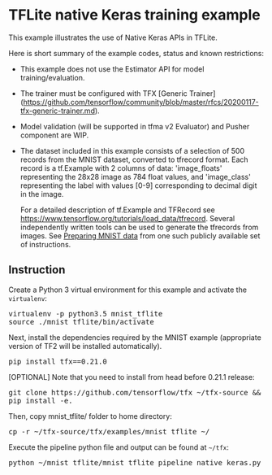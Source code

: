 # TFLite native Keras training example

This example illustrates the use of Native Keras APIs in TFLite.

Here is short summary of the example codes, status and known restrictions:

*   This example does not use the Estimator API for model training/evaluation.

*   The trainer must be configured with TFX [Generic Trainer]
    (https://github.com/tensorflow/community/blob/master/rfcs/20200117-tfx-generic-trainer.md).

*   Model validation (will be supported in tfma v2 Evaluator) and Pusher
    component are WIP.

*   The dataset included in this example consists of a selection of 500 records
    from the MNIST dataset, converted to tfrecord format. Each record is
    a tf.Example with 2 columns of data: 'image_floats' representing
    the 28x28 image as 784 float values, and 'image_class' representing
    the label with values [0-9] corresponding to decimal digit in the image.

    For a detailed description of tf.Example and TFRecord see
    https://www.tensorflow.org/tutorials/load_data/tfrecord. Several
    independently written tools can be used to generate the tfrecords from
    images. See [Preparing MNIST
    data](https://docs.databricks.com/applications/deep-learning/data-prep/tensorflow-to-tfrecords.html#prepare-mnist-data-for-distributed-dl-notebook)
    from one such publicly available set of instructions.

## Instruction

Create a Python 3 virtual environment for this example and activate the
`virtualenv`:

<pre class="devsite-terminal devsite-click-to-copy">
virtualenv -p python3.5 mnist_tflite
source ./mnist_tflite/bin/activate
</pre>

Next, install the dependencies required by the MNIST example (appropriate
version of TF2 will be installed automatically).

<pre class="devsite-terminal devsite-click-to-copy">
pip install tfx==0.21.0
</pre>

[OPTIONAL] Note that you need to install from head before 0.21.1 release:

<pre class="devsite-terminal devsite-click-to-copy">
git clone https://github.com/tensorflow/tfx ~/tfx-source && pushd ~/tfx-source
pip install -e.
</pre>

Then, copy mnist_tflite/ folder to home directory:

<pre class="devsite-terminal devsite-click-to-copy">
cp -r ~/tfx-source/tfx/examples/mnist_tflite ~/
</pre>

Execute the pipeline python file and output can be found at `~/tfx`:

<pre class="devsite-terminal devsite-click-to-copy">
python ~/mnist_tflite/mnist_tflite_pipeline_native_keras.py
</pre>
